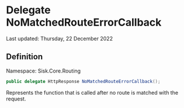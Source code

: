 # Delegate NoMatchedRouteErrorCallback
Last updated: Thursday, 22 December 2022

## Definition
Namespace: Sisk.Core.Routing

```csharp
public delegate HttpResponse NoMatchedRouteErrorCallback();
```

Represents the function that is called after no route is matched with the request.

